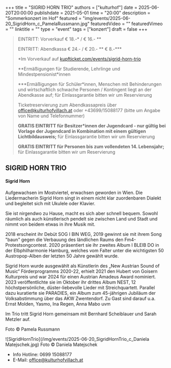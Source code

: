 +++
title = "SIGRID HORN TRIO"
authors = ["kulturhof"]
date = 2025-06-20T20:00:00
publishdate = 2021-05-01
time = "20:00"
description = "Sommerkonzert im Hof"
featured = "img/events/2025-06-20_SigridHorn_c_PamelaRussmann.jpg"
featuredVideo = ""
featuredVimeo = ""
linktitle = ""
type = "event"
tags = ["konzert"]
draft = false
+++

> EINTRITT: Vorverkauf € 18.-\* / € 16.- \*\*
> 
> EINTRITT: Abendkassa € 24.- / € 20.- \*\* € 8.-\*\*\*
>
> \*Im Vorverkauf auf [kupfticket.com/events/sigrid-horn-trio](https://kupfticket.com/events/sigrid-horn-trio)
>
> \*\*Ermäßigungen für Studierende, Lehrlinge und Mindestpensionist\*innen
> 
> \*\*\*Ermäßigungen für Schüler\*innen, Menschen mit Behinderungen und wirtschaftlich schwache Personen / Kontingent liegt an der Abendkasse auf; für Einlassgarantie bitten wir um Reservierung
>
> Ticketreservierung zum Abendkassapreis über office@kulturhofvillach.at oder +43699/15088177 (bitte um Angabe von Name und Telefonnummer)
>
> **GRATIS EINTRITT für Besitzer\*innen der Jugendcard - nur gültig bei Vorlage der Jugendcard in Kombination mit einem gültigen Lichtbildausweis;** für Einlassgarantie bitten wir um Reservierung
>
> **GRATIS EINTRITT für Personen bis zum vollendeten 14. Lebensjahr;** für Einlassgarantie bitten wir um Reservierung

## SIGRID HORN TRIO

#### Sigrid Horn
Aufgewachsen im Mostviertel, erwachsen geworden in Wien. Die Liedermacherin Sigrid Horn singt in einem nicht klar zuordenbaren Dialekt und begleitet sich mit Ukulele oder Klavier.

Sie ist nirgendwo zu Hause, macht es sich aber schnell bequem. Sowohl räumlich als auch künstlerisch pendelt sie zwischen Land und Stadt und nimmt von beidem etwas in ihre Musik mit.

2018 erscheint ihr Debüt SOG I BIN WEG, 2019 gewinnt sie mit ihrem Song "baun" gegen die Verbauung des ländlichen Raums den Fm4-Protestsongcontest. 2020 präsentiert sie ihr zweites Album I BLEIB DO in der Elbphilharmonie Hamburg, welches vom Falter unter die wichtigsten 50 Austropop-Alben der letzten 50 Jahre gewählt wurde.

Sigrid Horn wurde ausgewählt als Künstlerin des „New Austrian Sound of Music“ Förderprogramms 2020-22, erhielt 2021 den Hubert von Goisern Kulturpreis und war 2024 für einen Austrian Amadeus Award nominiert.
​
2023 veröffentlichte sie im Oktober ihr drittes Album NEST, 12 höchstpersönliche, düster-liebevolle Lieder mit  Streichquartett. Parallel dazu kuratierte sie PARADIES, ein Album zum 45-jährigen Jubiläum der Volksabstimmung über das AKW Zwentendorf. Zu Gast sind darauf u.a. Ernst Molden, Yasmo, Ina Regen, Anna Mabo uvm

Im Trio tritt Sigrid Horn gemeinsam mit Bernhard Scheiblauer und Sarah Metzler auf.

Foto © Pamela Russmann

![SigridHornTrio](/img/events/2025-06-20_SigridHornTrio_c_Daniela Matejschek.jpg)
Foto © Daniela Matejschek


- Info Hotline: 0699 15088177 
- E-Mail: office@kulturhofvillach.at
